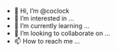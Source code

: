 - 👋 Hi, I’m @coclock
- 👀 I’m interested in ...
- 🌱 I’m currently learning ...
- 💞️ I’m looking to collaborate on ...
- 📫 How to reach me ...

<!---
coclock/coclock is a ✨ special ✨ repository because its `README.md` (this file) appears on your GitHub profile.
You can click the Preview link to take a look at your changes.
--->
